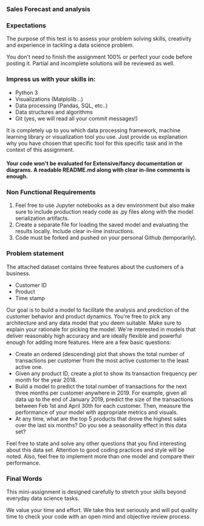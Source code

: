 ### Sales Forecast and analysis

### Expectations

The purpose of this test is to assess your problem solving skills, creativity and experience in tackling a data science problem. 

You don't need to finish the assignment 100% or perfect your code before posting it. Partial and incomplete solutions will be reviewed as well.

### Impress us with your skills in:

- Python 3
- Visualizations (Matplolib...)
- Data processing (Pandas, SQL, etc..)
- Data structures and algorithms
- Git (yes, we will read all your commit messages!)

It is completely up to you which data processing framework, machine learning library or visualization tool you use. 
Just provide us explanation why you have chosen that specific tool for this specific task and in the context of this assignment.

#### Your code won't be evaluated for Extensive/fancy documentation or diagrams. A readable README.md along with clear in-line comments is enough.


### Non Functional Requirements

1. Feel free to use Jupyter notebooks as a dev environment but also make sure to include production ready code as .py files along with the model serialization artifacts. 
2. Create a separate file for loading the saved model and evaluating the results locally. Include clear in-line instructions. 
3. Code must be forked and pushed on your personal Github (temporarily).

### Problem statement

The attached dataset contains three features about the customers of a business.
- Customer ID
- Product
- Time stamp

Our goal is to build a model to facilitate the analysis and prediction of the customer behavior and product dynamics. You're free to pick any architecture and any data model that you deem suitable. Make sure to explain your rationale for picking the model. We're interested in models that deliver reasonably high accuracy and are ideally flexible and powerful enough for adding more features. Here are a few basic questions:

- Create an ordered (descending) plot that shows the total number of transactions per customer from the most active customer to the least active one. 
- Given any product ID, create a plot to show its transaction frequency per month for the year 2018. 
- Build a model to predict the total number of transactions for the next three months per customer anywhere in 2019. For example, given all data up to the end of January 2019, predict the size of the transactions between Feb 1st and April 30th for each customer. Then, measure the performance of your model with appropriate metrics and visuals. 
- At any time, what are the top 5 products that drove the highest sales over the last six months? Do you see a seasonality effect in this data set?

Feel free to state and solve any other questions that you find interesting about this data set. Attention to good coding practices and style will be noted. Also, feel free to implement more than one model and compare their performance.

### Final Words

This mini-assignment is designed carefully to stretch your skills beyond everyday data science tasks.

We value your time and effort. We take this test seriously and will put quality time to check your code with an open mind and objective review process.

